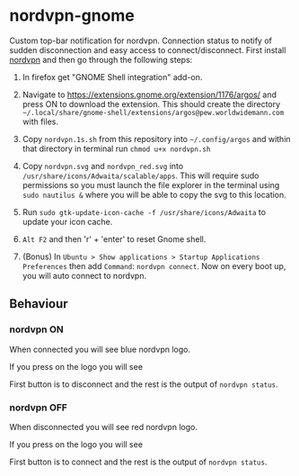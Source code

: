 # nordvpn-gnome

Custom top-bar notification for nordvpn. Connection status to notify of sudden disconnection and easy access to connect/disconnect. First install [nordvpn](https://nordvpn.com/download/linux/) and then go through the following steps:

1. In firefox get "GNOME Shell integration" add-on.

2. Navigate to https://extensions.gnome.org/extension/1176/argos/ and press ON to download the extension. This should create the directory `~/.local/share/gnome-shell/extensions/argos@pew.worldwidemann.com` with files.

3. Copy `nordvpn.1s.sh` from this repository into `~/.config/argos` and within that directory in terminal run `chmod u+x nordvpn.sh`

4. Copy `nordvpn.svg` and `nordvpn_red.svg` into `/usr/share/icons/Adwaita/scalable/apps`. This will require sudo permissions so you must launch the file explorer in the terminal using `sudo nautilus &` where you will be able to copy the svg to this location.

5. Run `sudo gtk-update-icon-cache -f /usr/share/icons/Adwaita` to update your icon cache.

6. `Alt F2` and then 'r' + 'enter' to reset Gnome shell.

7. (Bonus) In `Ubuntu > Show applications > Startup Applications Preferences` then add `Command`: `nordvpn connect`. Now on every boot up, you will auto connect to nordvpn.


## Behaviour 

### nordvpn ON

When connected you will see blue nordvpn logo. 

[](nordvpn_on1.png)

If you press on the logo you will see

[](nordvpn_on2.png)

First button is to disconnect and the rest is the output of `nordvpn status`.

### nordvpn OFF

When disconnected you will see red nordvpn logo.

[](nordvpn_off1.png)

If you press on the logo you will see

[](nordvpn_off2.png)

First button is to connect and the rest is the output of `nordvpn status`.

